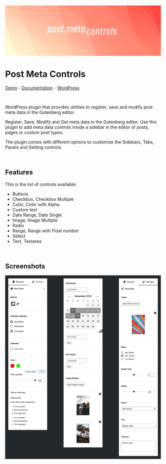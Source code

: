 ![Banner Image](assets-repo/banner-1544x500.png)

# Post Meta Controls

[Demo](https://gutenberg-showcase.melonpan.io/post-meta-controls) - [Documentation](https://melonpan.io/wordpress-plugins/post-meta-controls) - [WordPress](https://wordpress.org/plugins/post-meta-controls)

<br />

WordPress plugin that provides utilities to register, save and modify post meta data in the Gutenberg editor.

Register, Save, Modify and Get meta data in the Gutenberg editor.
Use this plugin to add meta data controls inside a sidebar in the editor of posts, pages or custom post types.

The plugin comes with different options to customize the Sidebars, Tabs, Panels and Setting controls.

<br />

## Features

This is the list of controls available:

- Buttons
- Checkbox, Checkbox Multiple
- Color, Color with Alpha
- Custom text
- Date Range, Date Single
- Image, Image Multiple
- Radio
- Range, Range with Float number
- Select
- Text, Textarea

<br />

## Screenshots

<img src="assets-repo/screenshot-1.jpg" width="700px" alt="Sidebar with different tabs, panels and controls" />
